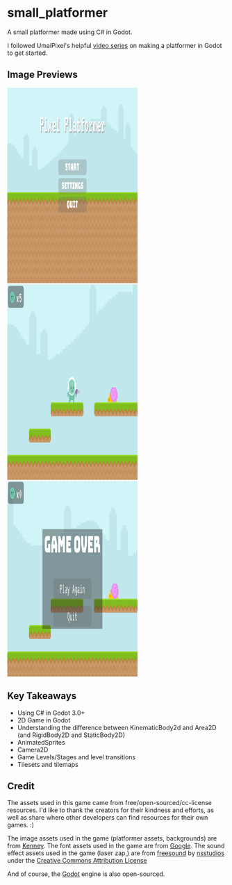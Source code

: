 # small_platformer

A small platformer made using C# in Godot.

I followed UmaiPixel's helpful [video series](https://www.youtube.com/playlist?list=PLyckz_-Rzq6ClGevL2fneJ5YJnMPKWa4M) on making a platformer in Godot to get started.

## Image Previews

<img src="https://github.com/aim4/small_platformer/blob/master/previews/main_menu.png" alt="SmallPlatformer preview, main men" width="300" height="450"/>
<img src="https://github.com/aim4/small_platformer/blob/master/previews/in_game.png" alt="SmallPlatformer preview, in game" width="300" height="450"/>
<img src="https://github.com/aim4/small_platformer/blob/master/previews/game_over.png" alt="SmallPlatformer preview, game over" width="300" height="450"/>

## Key Takeaways

- Using C# in Godot 3.0+
- 2D Game in Godot
- Understanding the difference between KinematicBody2d and Area2D (and RigidBody2D and StaticBody2D)
- AnimatedSprites
- Camera2D
- Game Levels/Stages and level transitions
- Tilesets and tilemaps

## Credit

The assets used in this game came from free/open-sourced/cc-license resources. I'd like to thank the creators for their kindness and efforts, as well as share where other developers can find resources for their own games. :)

The image assets used in the game (platformer assets, backgrounds) are from [Kenney](https://kenney.nl/).
The font assets used in the game are from [Google](https://fonts.google.com/about).
The sound effect assets used in the game (laser zap,) are from [freesound](https://www.freesound.org) by [nsstudios](https://freesound.org/people/nsstudios/) under the [Creative Commons Attribution License](https://creativecommons.org/licenses/by/3.0/legalcode)

And of course, the [Godot](https://godotengine.org/) engine is also open-sourced.
